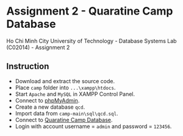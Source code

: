 # Assignment 2 -  Quaratine Camp Database
Ho Chi Minh City University of Technology - Database Systems Lab (C02014) - Assignment 2

## Instruction
- Download and extract the source code.
- Place `camp`  folder into `...\xampp\htdocs`.
- Start `Apache` and `MySQL` in XAMPP Control Panel.
- Connect to [phpMyAdmin](http://localhost/phpmyadmin/).
- Create a new database `qcd`.
- Import data from `camp-main\sql\qcd.sql`.
- Connect to [Quaratine Camp Database](http://localhost/camp/).
- Login with account username = `admin` and password = `123456`.
